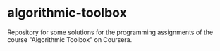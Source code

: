 # algorithmic-toolbox
Repository for some solutions for the programming assignments of the course "Algorithmic Toolbox" on Coursera.

<img href="https://s3.amazonaws.com/coursera_assets/meta_images/generated/CERTIFICATE_LANDING_PAGE/CERTIFICATE_LANDING_PAGE~KCNQZLAVDHV6/CERTIFICATE_LANDING_PAGE~KCNQZLAVDHV6.jpeg"> 
